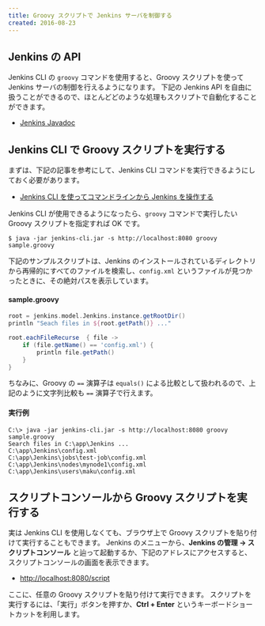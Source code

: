 ```yaml
---
title: Groovy スクリプトで Jenkins サーバを制御する
created: 2016-08-23
---
```


Jenkins の API
----

Jenkins CLI の `groovy` コマンドを使用すると、Groovy スクリプトを使って Jenkins サーバの制御を行えるようになります。
下記の Jenkins API を自由に扱うことができるので、ほとんどどのような処理もスクリプトで自動化することができます。

- [Jenkins Javadoc](http://javadoc.jenkins-ci.org/)


Jenkins CLI で Groovy スクリプトを実行する
----

まずは、下記の記事を参考にして、Jenkins CLI コマンドを実行できるようにしておく必要があります。

- [Jenkins CLI を使ってコマンドラインから Jenkins を操作する](./cli.html)

Jenkins CLI が使用できるようになったら、`groovy` コマンドで実行したい Groovy スクリプトを指定すれば OK です。

```
$ java -jar jenkins-cli.jar -s http://localhost:8080 groovy sample.groovy
```

下記のサンプルスクリプトは、Jenkins のインストールされているディレクトリから再帰的にすべてのファイルを検索し、`config.xml` というファイルが見つかったときに、その絶対パスを表示しています。

#### sample.groovy

```groovy
root = jenkins.model.Jenkins.instance.getRootDir()
println "Seach files in ${root.getPath()} ..."

root.eachFileRecurse  { file ->
    if (file.getName() == 'config.xml') {
        println file.getPath()
    }
}
```

ちなみに、Groovy の `==` 演算子は `equals()` による比較として扱われるので、上記のように文字列比較も `==` 演算子で行えます。

#### 実行例

```
C:\> java -jar jenkins-cli.jar -s http://localhost:8080 groovy sample.groovy
Search files in C:\app\Jenkins ...
C:\app\Jenkins\config.xml
C:\app\Jenkins\jobs\test-job\config.xml
C:\app\Jenkins\nodes\mynode1\config.xml
C:\app\Jenkins\users\maku\config.xml
```


スクリプトコンソールから Groovy スクリプトを実行する
----

実は Jenkins CLI を使用しなくても、ブラウザ上で Groovy スクリプトを貼り付けて実行することもできます。
Jenkins のメニューから、**Jenkins の管理 → スクリプトコンソール** と辿って起動するか、下記のアドレスにアクセスすると、スクリプトコンソールの画面を表示できます。

* [http://localhost:8080/script](http://localhost:8080/script)

ここに、任意の Groovy スクリプトを貼り付けて実行できます。
スクリプトを実行するには、「実行」ボタンを押すか、**Ctrl + Enter** というキーボードショートカットを利用します。

